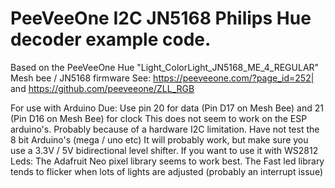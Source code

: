 # PeeVeeOne I2C JN5168 Philips Hue decoder example code.
   Based on the PeeVeeOne Hue "Light_ColorLight_JN5168_ME_4_REGULAR" Mesh bee / JN5168 firmware
   See: https://peeveeone.com/?page_id=252|
   and https://github.com/peeveeone/ZLL_RGB

   For use with Arduino Due: Use pin 20 for data (Pin D17 on Mesh Bee) and 21 (Pin D16 on Mesh Bee) for clock
   This does not seem to work on the ESP arduino's. Probably because of a hardware I2C limitation.
   Have not test the 8 bit Arduino's (mega / uno etc) It will probably work, but make sure you use a 3.3V / 5V bidirectional level shifter.
   If you want to use it with WS2812 Leds: The Adafruit Neo pixel library seems to work best.
   The Fast led library tends to flicker when lots of lights are adjusted (probably an interrupt issue)


